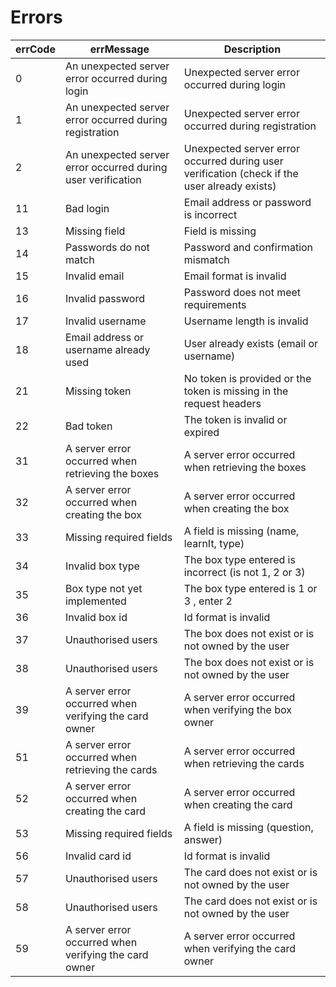 # Errors

| errCode | errMessage                            | Description                           |
| ------- | ------------------------------------- | -------------------------------------- |
| 0       | An unexpected server error occurred during login | Unexpected server error occurred during login |
| 1       | An unexpected server error occurred during registration | Unexpected server error occurred during registration |
| 2       | An unexpected server error occurred during user verification | Unexpected server error occurred during user verification (check if the user already exists) |
| 11      | Bad login                             | Email address or password is incorrect |
| 13      | Missing field                         | Field is missing                       |
| 14      | Passwords do not match                | Password and confirmation mismatch     |
| 15      | Invalid email                         | Email format is invalid                |
| 16      | Invalid password                      | Password does not meet requirements    |
| 17      | Invalid username                      | Username length is invalid             |
| 18      | Email address or username already used | User already exists (email or username)                                |
| 21      | Missing token                          | No token is provided or the token is missing in the request headers    |
| 22      | Bad token                              | The token is invalid or expired                                        |
| 31      | A server error occurred when retrieving the boxes        | A server error occurred when retrieving the boxes    |
| 32      | A server error occurred when creating the box            | A server error occurred when creating the box        |
| 33      | Missing required fields                                  | A field is missing (name, learnIt, type)             |
| 34      | Invalid box type                                         | The box type entered is incorrect (is not 1, 2 or 3) |
| 35      | Box type not yet implemented                             | The box type entered is 1 or 3 , enter 2             |
| 36      | Invalid box id                                           | Id format is invalid                                 |
| 37      | Unauthorised users                                       | The box does not exist or is not owned by the user   |
| 38      | Unauthorised users                                       | The box does not exist or is not owned by the user   |
| 39      | A server error occurred when verifying the card owner    | A server error occurred when verifying the box owner |
| 51      | A server error occurred when retrieving the cards        | A server error occurred when retrieving the cards    |
| 52      | A server error occurred when creating the card           | A server error occurred when creating the card       |
| 53      | Missing required fields                                  | A field is missing (question, answer)                |
| 56      | Invalid card id                                          | Id format is invalid                                 |
| 57      | Unauthorised users                                       | The card does not exist or is not owned by the user  |
| 58      | Unauthorised users                                       | The card does not exist or is not owned by the user  |
| 59      | A server error occurred when verifying the card owner    | A server error occurred when verifying the card owner|
